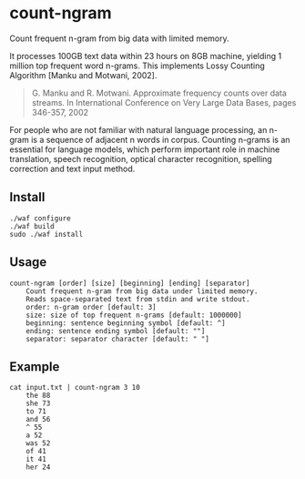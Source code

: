 count-ngram
===========

Count frequent n-gram from big data with limited memory.

It processes 100GB text data within 23 hours on 8GB machine, yielding 1 million top frequent word n-grams. This implements Lossy Counting Algorithm [Manku and Motwani, 2002].

> G. Manku and R. Motwani. Approximate frequency counts over data streams. In International Conference on Very Large Data Bases, pages 346-357, 2002

For people who are not familiar with natural language processing, an n-gram is a sequence of adjacent n words in corpus. Counting n-grams is an essential for language models, which perform important role in machine translation, speech recognition, optical character recognition, spelling correction and text input method.

Install
-----------

    ./waf configure
    ./waf build
    sudo ./waf install

Usage
-----------
    count-ngram [order] [size] [beginning] [ending] [separator]
        Count frequent n-gram from big data under limited memory.
        Reads space-separated text from stdin and write stdout.
        order: n-gram order [default: 3]
        size: size of top frequent n-grams [default: 1000000]
        beginning: sentence beginning symbol [default: ^]
        ending: sentence ending symbol [default: ""]
        separator: separator character [default: " "]

Example
-----------
    cat input.txt | count-ngram 3 10
        the 88
        she 73
        to 71
        and 56
        ^ 55
        a 52
        was 52
        of 41
        it 41
        her 24
